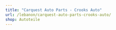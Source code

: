 ```yaml
---
title: "Carquest Auto Parts - Crooks Auto"
url: /lebanon/carquest-auto-parts-crooks-auto/
shop: Autoteile
---
```

